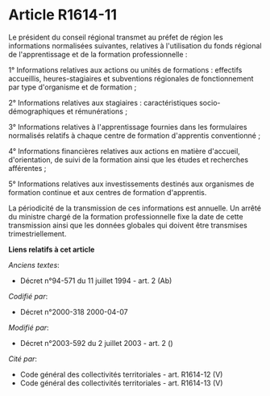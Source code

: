 # Article R1614-11

Le président du conseil régional transmet au préfet de région les informations normalisées suivantes, relatives à
l'utilisation du fonds régional de l'apprentissage et de la formation professionnelle :

1° Informations relatives aux actions ou unités de formations : effectifs accueillis, heures-stagiaires et subventions
régionales de fonctionnement par type d'organisme et de formation ;

2° Informations relatives aux stagiaires : caractéristiques socio-démographiques et rémunérations ;

3° Informations relatives à l'apprentissage fournies dans les formulaires normalisés relatifs à chaque centre de formation
d'apprentis conventionné ;

4° Informations financières relatives aux actions en matière d'accueil, d'orientation, de suivi de la formation ainsi que les
études et recherches afférentes ;

5° Informations relatives aux investissements destinés aux organismes de formation continue et aux centres de formation
d'apprentis.

La périodicité de la transmission de ces informations est annuelle. Un arrêté du ministre chargé de la formation
professionnelle fixe la date de cette transmission ainsi que les données globales qui doivent être transmises
trimestriellement.

**Liens relatifs à cet article**

_Anciens textes_:

  - Décret n°94-571 du 11 juillet 1994 - art. 2 (Ab)

_Codifié par_:

  - Décret n°2000-318 2000-04-07

_Modifié par_:

  - Décret n°2003-592 du 2 juillet 2003 - art. 2 ()

_Cité par_:

  - Code général des collectivités territoriales - art. R1614-12 (V)
  - Code général des collectivités territoriales - art. R1614-13 (V)
